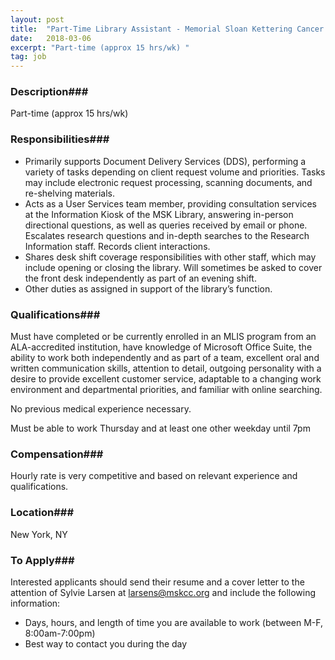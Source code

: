 ```yaml
---
layout: post
title:  "Part-Time Library Assistant - Memorial Sloan Kettering Cancer Center Medical Library"
date:   2018-03-06
excerpt: "Part-time (approx 15 hrs/wk) "
tag: job
---
```


### Description###

Part-time (approx 15 hrs/wk) 


### Responsibilities###

-	Primarily supports Document Delivery Services (DDS), performing a variety of tasks depending on client request volume and priorities. Tasks may include electronic request processing, scanning documents, and re-shelving materials.
-	Acts as a User Services team member, providing consultation services at the Information Kiosk of the MSK Library, answering in-person directional questions, as well as queries received by email or phone. Escalates research questions and in-depth searches to the Research Information staff. Records client interactions.
-	Shares desk shift coverage responsibilities with other staff, which may include opening or closing the library. Will sometimes be asked to cover the front desk independently as part of an evening shift. 
-	Other duties as assigned in support of the library’s function.


### Qualifications###

Must have completed or be currently enrolled in an MLIS program from an ALA-accredited institution, have knowledge of Microsoft Office Suite, the ability to work both independently and as part of a team, excellent oral and written communication skills, attention to detail, outgoing personality with a desire to provide excellent customer service, adaptable to a changing work environment and departmental priorities, and familiar with online searching. 

No previous medical experience necessary.

Must be able to work Thursday and at least one other weekday until 7pm


### Compensation###

Hourly rate is very competitive and based on relevant experience and qualifications.


### Location###

New York, NY




### To Apply###

Interested applicants should send their resume and a cover letter to the attention of Sylvie Larsen at larsens@mskcc.org and include the following information:
-	Days, hours, and length of time you are available to work (between M-F, 8:00am-7:00pm)
-	Best way to contact you during the day





